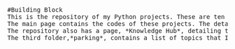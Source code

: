 <pre>#Building Block
This is the repository of my Python projects. These are ten basic, school-level Python projects. Each project focuses on a specific Python concept. 
The main page contains the codes of these projects. The details of each projects are provided in a small description section at the starting of each project inside the README file.
The repository also has a page, *Knowledge Hub*, detailing the items, concept, theories and topics that I plan to learn as I build these projects.
The third folder,*parking*, contains a list of topics that I intend to study later. This is divided into two parts: To do and completed. </pre>
